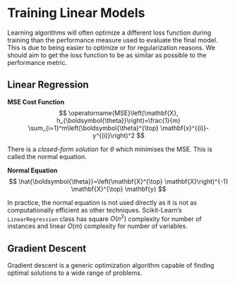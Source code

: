 # Training Linear Models

Learning algorithms will often optimize a different loss function during training than the performance measure used to evaluate the final model. This is due to being easier to optimize or for regularization reasons. We should aim to get the loss function to be as similar as possible to the performance metric.

## Linear Regression

**MSE Cost Function**
$$
\operatorname{MSE}\left(\mathbf{X}, h_{\boldsymbol{\theta}}\right)=\frac{1}{m} \sum_{i=1}^m\left(\boldsymbol{\theta}^{\top} \mathbf{x}^{(i)}-y^{(i)}\right)^2
$$

There is a _closed-form solution_ for $\theta$ which minimises the MSE. This is called the normal equation.

**Normal Equation**
$$
\hat{\boldsymbol{\theta}}=\left(\mathbf{X}^{\top} \mathbf{X}\right)^{-1} \mathbf{X}^{\top} \mathbf{y}
$$

In practice, the normal equation is not used directly as it is not as computationally efficient as other techniques. Scikit-Learn’s `LinearRegression` class has square $O(n^2)$ complexity for number of instances and linear $O(m)$ complexity for number of variables.

## Gradient Descent

Gradient descent is a generic optimization algorithm capable of finding optimal solutions to a wide range of problems.